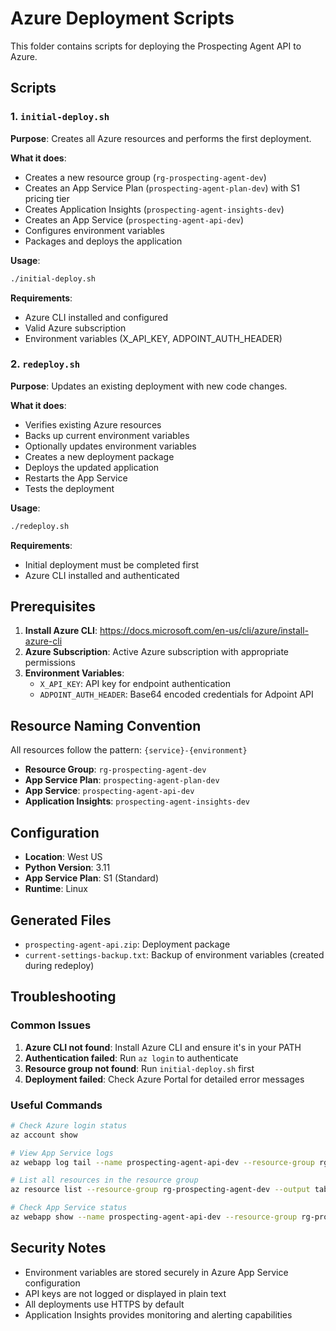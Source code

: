 # Azure Deployment Scripts

This folder contains scripts for deploying the Prospecting Agent API to Azure.

## Scripts

### 1. `initial-deploy.sh`
**Purpose**: Creates all Azure resources and performs the first deployment.

**What it does**:
- Creates a new resource group (`rg-prospecting-agent-dev`)
- Creates an App Service Plan (`prospecting-agent-plan-dev`) with S1 pricing tier
- Creates Application Insights (`prospecting-agent-insights-dev`)
- Creates an App Service (`prospecting-agent-api-dev`)
- Configures environment variables
- Packages and deploys the application

**Usage**:
```bash
./initial-deploy.sh
```

**Requirements**:
- Azure CLI installed and configured
- Valid Azure subscription
- Environment variables (X_API_KEY, ADPOINT_AUTH_HEADER)

### 2. `redeploy.sh`
**Purpose**: Updates an existing deployment with new code changes.

**What it does**:
- Verifies existing Azure resources
- Backs up current environment variables
- Optionally updates environment variables
- Creates a new deployment package
- Deploys the updated application
- Restarts the App Service
- Tests the deployment

**Usage**:
```bash
./redeploy.sh
```

**Requirements**:
- Initial deployment must be completed first
- Azure CLI installed and authenticated

## Prerequisites

1. **Install Azure CLI**: https://docs.microsoft.com/en-us/cli/azure/install-azure-cli
2. **Azure Subscription**: Active Azure subscription with appropriate permissions
3. **Environment Variables**: 
   - `X_API_KEY`: API key for endpoint authentication
   - `ADPOINT_AUTH_HEADER`: Base64 encoded credentials for Adpoint API

## Resource Naming Convention

All resources follow the pattern: `{service}-{environment}`

- **Resource Group**: `rg-prospecting-agent-dev`
- **App Service Plan**: `prospecting-agent-plan-dev`
- **App Service**: `prospecting-agent-api-dev`
- **Application Insights**: `prospecting-agent-insights-dev`

## Configuration

- **Location**: West US
- **Python Version**: 3.11
- **App Service Plan**: S1 (Standard)
- **Runtime**: Linux

## Generated Files

- `prospecting-agent-api.zip`: Deployment package
- `current-settings-backup.txt`: Backup of environment variables (created during redeploy)

## Troubleshooting

### Common Issues

1. **Azure CLI not found**: Install Azure CLI and ensure it's in your PATH
2. **Authentication failed**: Run `az login` to authenticate
3. **Resource group not found**: Run `initial-deploy.sh` first
4. **Deployment failed**: Check Azure Portal for detailed error messages

### Useful Commands

```bash
# Check Azure login status
az account show

# View App Service logs
az webapp log tail --name prospecting-agent-api-dev --resource-group rg-prospecting-agent-dev

# List all resources in the resource group
az resource list --resource-group rg-prospecting-agent-dev --output table

# Check App Service status
az webapp show --name prospecting-agent-api-dev --resource-group rg-prospecting-agent-dev --query state
```

## Security Notes

- Environment variables are stored securely in Azure App Service configuration
- API keys are not logged or displayed in plain text
- All deployments use HTTPS by default
- Application Insights provides monitoring and alerting capabilities
